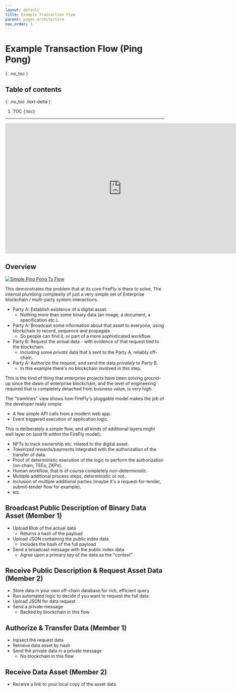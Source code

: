 ```yaml
---
layout: default
title: Example Transaction Flow
parent: pages.architecture
nav_order: 3
---
```


# Example Transaction Flow (Ping Pong)
{: .no_toc }

## Table of contents
{: .no_toc .text-delta }

1. TOC
{:toc}

---

<iframe width="736" height="414" src="https://www.youtube.com/embed/6Zp5YxdNRZw" title="YouTube video player" frameborder="0" allow="accelerometer; autoplay; clipboard-write; encrypted-media; gyroscope; picture-in-picture" allowfullscreen></iframe>

## Overview 

[![Simple Ping Pong Tx Flow](../images/ping_pong.svg "Simple Ping Pong Tx Flow")](../images/ping_pong.svg)

This demonstrates the problem that at its core FireFly is there to solve. The internal plumbing complexity of just a very simple set of Enterprise blockchain / multi-party system interactions.

- Party A: Establish existence of a digital asset.
  - Nothing more than some binary data (an image, a document, a specification etc.).
- Party A: Broadcast some information about that asset to everyone, using blockchain to record, sequence and propagate.
  - So people can find it, or part of a more sophisticated workflow.
- Party B: Request the actual data - with evidence of that request tied to the blockchain.
  - Including some *private* data that's sent to the Party A, reliably off-chain.
- Party A: Authorize the request, and send the data *privately* to Party B.
  - In this example there's no blockchain involved in this step.

This is the kind of thing that enterprise projects have been solving ground-up since the dawn of enterprise blockchain, and the level of engineering required that is completely detached from business value, is very high.

The "tramlines" view shows how FireFly's pluggable model makes the job of the developer really simple:
- A few simple API calls from a modern web app.
- Event triggered execution of application logic.

This is deliberately a simple flow, and all kinds of additional layers might well layer on (and fit within the FireFly model):
- NFTs to track ownership etc. related to the digital asset.
- Tokenized rewards/payments integrated with the authorization of the transfer of data.
- Proof of deterministic execution of the logic to perform the authorization (on-chain, TEEs, ZKPs).
- Human workflow, that is of course completely non-deterministic.
- Multiple additional process steps, deterministic or not.
- Inclusion of multiple additional parties (maybe it's a request-for-tender, submit-tender flow for example).
- etc. 

## Broadcast Public Description of Binary Data Asset (Member 1)

- Upload Blob of the actual data
  - Returns a hash of the payload
- Upload JSON containing the public index data 
  - Includes the hash of the full payload
- Send a broadcast message with the public index data
  - Agree upon a primary key of the data as the "context"

## Receive Public Description & Request Asset Data (Member 2)

- Store data in your own off-chain database for rich, efficient query
- Run automated logic to decide if you want to request the full data
- Upload JSON for data request
- Send a private message
  - Backed by blockchain in this flow

## Authorize & Transfer Data (Member 1)

- Inpsect the request data
- Retrieve data asset by hash
- Send the private data in a private message
  - No blockchain in this flow

## Receive Data Asset (Member 2)

- Receive a link to your local copy of the asset data
